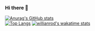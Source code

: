 ### Hi there 👋

<!--
**phucvien2511/phucvien2511** is a ✨ _special_ ✨ repository because its `README.md` (this file) appears on your GitHub profile.

Here are some ideas to get you started:

- 🔭 I’m currently working on ...
- 🌱 I’m currently learning ...
- 👯 I’m looking to collaborate on ...
- 🤔 I’m looking for help with ...
- 💬 Ask me about ...
- 📫 How to reach me: ...
- 😄 Pronouns: ...
- ⚡ Fun fact: ...
-->
[![Anurag's GitHub stats](https://github-readme-stats.vercel.app/api?username=phucvien2511)](https://github.com/phucvien2511?tab=repositories)
<br>
[![Top Langs](https://github-readme-stats.vercel.app/api/top-langs/?username=phucvien2511&hide=makefile,assembly&exclude_repo=OS-221,VXL-VDK-LAB1,VXL-VDK-LAB2,MPU-PCU-Lab-3,MCU-MPU-LAB4,MPU-MCU-LAB5,MPU-MCU-Lab-1,logic-design-project,MPU-MCU-Midterm-221,iot-arduino-weather-station&hide_progress=true)](https://github.com/phucvien2511?tab=repositories)
[![willianrod's wakatime stats](https://github-readme-stats.vercel.app/api/wakatime?username=phucvien2511)](https://github.com/anuraghazra/github-readme-stats)
